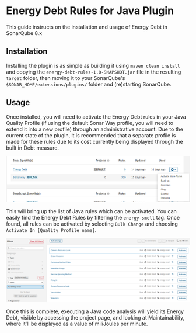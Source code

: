 # Energy Debt Rules for Java Plugin

This guide instructs on the installation and usage of Energy Debt in SonarQube 8.x

## Installation

Installing the plugin is as simple as building it using `maven clean install` and copying the `energy-debt-rules-1.0-SNAPSHOT.jar` file in the resulting `target` folder, then moving it to your SonarQube's `$SONAR_HOME/extensions/plugins/` folder and (re)starting SonarQube.

## Usage

Once installed, you will need to activate the Energy Debt rules in your Java Quality Profile (if using the default Sonar Way profile, you will need to extend it into a new profile) through an administrative account. Due to the current state of the plugin, it is recommended that a separate profile is made for these rules due to its cost currently being displayed through the built in Debt measure.

![Once you have a Quality Profile, select the option Activate More Rules](images/activate_rules.png)

This will bring up the list of Java rules which can be activated. You can easily find the Energy Debt Rules by filtering the `energy-smell` tag. Once found, all rules can be activated by selecting `Bulk Change` and choosing `Activate In [Quality Profile name]`.

![](images/bulk_change.png)

Once this is complete, executing a Java code analysis will yield its Energy Debt, visible by accessing the project page, and looking at Maintainability, where it'll be displayed as a value of miliJoules per minute.
